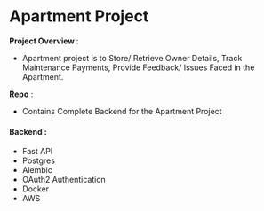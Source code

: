 # Apartment Project 

<b>Project Overview </b>:

* Apartment project is to Store/ Retrieve Owner Details, Track Maintenance Payments, Provide Feedback/ Issues Faced in the Apartment.

<b>Repo</b> :

* Contains Complete Backend for the Apartment Project

#### Backend :

* Fast API 
* Postgres
* Alembic 
* OAuth2 Authentication 
* Docker 
* AWS

